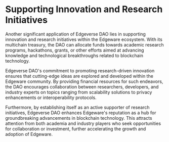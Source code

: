 # Supporting Innovation and Research Initiatives

Another significant application of Edgeverse DAO lies in supporting innovation and research initiatives within the Edgeware ecosystem. With its multichain treasury, the DAO can allocate funds towards academic research programs, hackathons, grants, or other efforts aimed at advancing knowledge and technological breakthroughs related to blockchain technology.

Edgeverse DAO's commitment to promoting research-driven innovation ensures that cutting-edge ideas are explored and developed within the Edgeware community. By providing financial resources for such endeavors, the DAO encourages collaboration between researchers, developers, and industry experts on topics ranging from scalability solutions to privacy enhancements or interoperability protocols.

Furthermore, by establishing itself as an active supporter of research initiatives, Edgeverse DAO enhances Edgeware's reputation as a hub for groundbreaking advancements in blockchain technology. This attracts attention from both academia and industry players who seek opportunities for collaboration or investment, further accelerating the growth and adoption of Edgeware.
